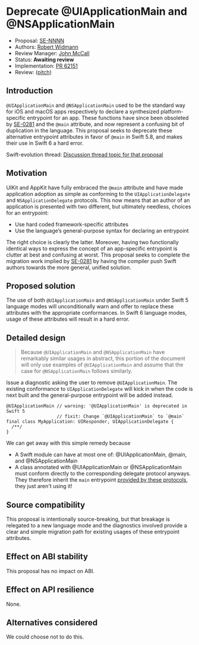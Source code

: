 # Deprecate @UIApplicationMain and @NSApplicationMain

* Proposal: [SE-NNNN](NNNN-deprecate-uiapplicationmain-and-nsapplicationmain.md)
* Authors: [Robert Widmann](https://github.com/codafi)
* Review Manager: [John McCall](https://github.com/rjmccall)
* Status: **Awaiting review**
* Implementation: [PR 62151](https://github.com/apple/swift/pull/62151)
* Review: ([pitch](https://forums.swift.org/t/deprecate-uiapplicationmain-and-nsapplicationmain/61493))

## Introduction

`@UIApplicationMain` and `@NSApplicationMain` used to be the standard way for iOS and macOS apps respectively to declare a synthesized platform-specific entrypoint for an app. These functions have since been obsoleted by [SE-0281](https://github.com/apple/swift-evolution/blob/main/proposals/0281-main-attribute.md) and the `@main` attribute, and now represent a confusing bit of duplication in the language. This proposal seeks to deprecate these alternative entrypoint attributes in favor of `@main` in Swift 5.8, and makes their use in Swift 6 a hard error.

Swift-evolution thread: [Discussion thread topic for that proposal](https://forums.swift.org/t/deprecate-uiapplicationmain-and-nsapplicationmain/)

## Motivation

UIKit and AppKit have fully embraced the `@main` attribute and have made application adoption as simple as conforming to the `UIApplicationDelegate` and `NSApplicationDelegate` protocols. This now means that an author of an application is presented with two different, but ultimately needless, choices for an entrypoint:

* Use hard coded framework-specific attributes
* Use the language’s general-purpose syntax for declaring an entrypoint

The right choice is clearly the latter. Moreover, having two functionally identical ways to express the concept of an app-specific entrypoint is clutter at best and confusing at worst. This proposal seeks to complete the migration work implied by [SE-0281](https://github.com/apple/swift-evolution/blob/main/proposals/0281-main-attribute.md) by having the compiler push Swift authors towards the more general, unified solution.

## Proposed solution

The use of both `@UIApplicationMain` and `@NSApplicationMain` under Swift 5 language modes will unconditionally warn and offer to replace these attributes with the appropriate conformances. In Swift 6 language modes, usage of these attributes will result in a hard error.

## Detailed design

>Because `@UIApplicationMain` and `@NSApplicationMain` have remarkably similar usages in abstract, this portion of the document will only use examples of `@UIApplicationMain` and assume that the case for `@NSApplicationMain` follows similarly.


Issue a diagnostic asking the user to remove `@UIApplicationMain`. The existing conformance to `UIApplicationDelegate` will kick in when the code is next built and the general-purpose entrypoint will be added instead.

```
@UIApplicationMain // warning: '@UIApplicationMain' is deprecated in Swift 5
                   // fixit: Change `@UIApplicationMain` to `@main`
final class MyApplication: UIResponder, UIApplicationDelegate {
  /**/
}
```

We can get away with this simple remedy because 
- A Swift module can have at most one of: @UIApplicationMain, @main, and @NSApplicationMain
- A class annotated with @UIApplicationMain or @NSApplicationMain must conform directly to the corresponding delegate protocol anyways. They therefore inherit the `main` entrypoint [provided by these protocols](https://developer.apple.com/documentation/uikit/uiapplicationdelegate/3656306-main), they just aren't using it!

## Source compatibility

This proposal is intentionally source-breaking, but that breakage is relegated to a new language mode and the diagnostics involved provide a clear and simple migration path for existing usages of these entrypoint attributes.

## Effect on ABI stability

This proposal has no impact on ABI.

## Effect on API resilience

None.

## Alternatives considered

We could choose not to do this.
